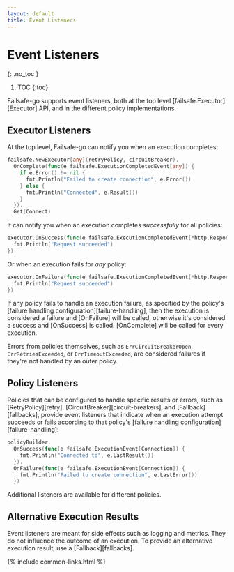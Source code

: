 ```yaml
---
layout: default
title: Event Listeners
---
```


# Event Listeners
{: .no_toc }

1. TOC
{:toc}

Failsafe-go supports event listeners, both at the top level [failsafe.Executor][Executor] API, and in the different policy implementations.

## Executor Listeners

At the top level, Failsafe-go can notify you when an execution completes:

```go
failsafe.NewExecutor[any](retryPolicy, circuitBreaker).
  OnComplete(func(e failsafe.ExecutionCompletedEvent[any]) {
    if e.Error() != nil {
      fmt.Println("Failed to create connection", e.Error())
    } else {
      fmt.Println("Connected", e.Result())
    }
  }).
  Get(Connect)
```

It can notify you when an execution completes *successfully* for all policies:

```go
executor.OnSuccess(func(e failsafe.ExecutionCompletedEvent[*http.Response]) {
  fmt.Println("Request succeeded")
})
```

Or when an execution fails for *any* policy:

```go
executor.OnFailure(func(e failsafe.ExecutionCompletedEvent[*http.Response]) {
  fmt.Println("Request succeeded")
})
```

If any policy fails to handle an execution failure, as specified by the policy's [failure handling configuration][failure-handling], then the execution is considered a failure and [OnFailure] will be called, otherwise it's considered a success and [OnSuccess] is called. [OnComplete] will be called for every execution. 

Errors from policies themselves, such as `ErrCircuitBreakerOpen`, `ErrRetriesExceeded`, or `ErrTimeoutExceeded`, are considered failures if they're not handled by an outer policy.

## Policy Listeners

Policies that can be configured to handle specific results or errors, such as [RetryPolicy][retry], [CircuitBreaker][circuit-breakers], and [Fallback][fallbacks], provide event listeners that indicate when an execution attempt succeeds or fails according to that policy's [failure handling configuration][failure-handling]:

```go
policyBuilder.
  OnSuccess(func(e failsafe.ExecutionEvent[Connection]) {
    fmt.Println("Connected to", e.LastResult())
  }).
  OnFailure(func(e failsafe.ExecutionEvent[Connection]) {
    fmt.Println("Failed to create connection", e.LastError())
  })
```

Additional listeners are available for different policies.

## Alternative Execution Results

Event listeners are meant for side effects such as logging and metrics. They do not influence the outcome of an execution. To provide an alternative execution result, use a [Fallback][fallbacks].

{% include common-links.html %}